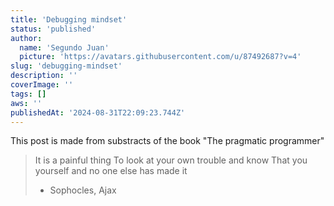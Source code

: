 ```yaml
---
title: 'Debugging mindset'
status: 'published'
author:
  name: 'Segundo Juan'
  picture: 'https://avatars.githubusercontent.com/u/87492687?v=4'
slug: 'debugging-mindset'
description: ''
coverImage: ''
tags: []
aws: ''
publishedAt: '2024-08-31T22:09:23.744Z'
---
```


This post is made from substracts of the book "The pragmatic programmer"

> It is a painful thing To look at your own trouble and know That you yourself and no one else has made it 
>
> - Sophocles, Ajax